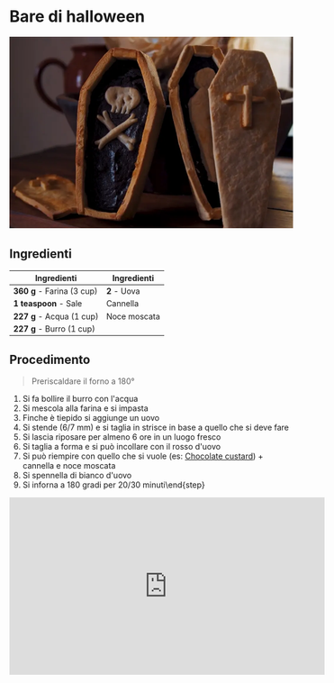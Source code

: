 # Bare di halloween

![](img/bare-di-halloween.webp)

## Ingredienti

| Ingredienti                  | Ingredienti             |
| ---------------------------- | ----------------------- |
| **360 g** - Farina (3 cup) | **2** - Uova |
| **1 teaspoon** - Sale | Cannella |
| **227 g** - Acqua (1 cup) | Noce moscata |
| **227 g** - Burro (1 cup) | |

## Procedimento

> Preriscaldare il forno a 180°

1. Si fa bollire il burro con l'acqua
1. Si mescola alla farina e si impasta
1. Finche è tiepido si aggiunge un uovo
1. Si stende (6/7 mm) e si taglia in strisce in base a quello che si deve fare
1. Si lascia riposare per almeno 6 ore in un luogo fresco
1. Si taglia a forma e si può incollare con il rosso d'uovo
1. Si può riempire con quello che si vuole (es: [Chocolate custard](Chocolate-custard-per-torte.md)) + cannella e noce moscata
1. Si spennella di bianco d'uovo
1. Si inforna a 180 gradi per 20/30 minuti\end{step}

<p style="text-align:center;">
<iframe width="560" height="315" src="https://www.youtube.com/embed/biDi70wZw98?si=VoRWZvYiYKeJtuOt" title="YouTube video player" frameborder="0" allow="accelerometer; autoplay; clipboard-write; encrypted-media; gyroscope; picture-in-picture; web-share" referrerpolicy="strict-origin-when-cross-origin" allowfullscreen></iframe>
</p>
